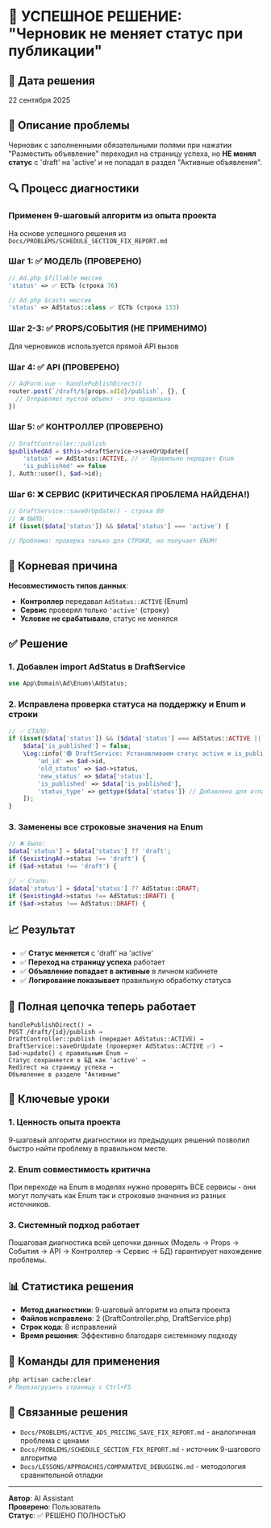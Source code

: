 # 🎯 УСПЕШНОЕ РЕШЕНИЕ: "Черновик не меняет статус при публикации"

## 📅 Дата решения
22 сентября 2025

## 🐛 Описание проблемы
Черновик с заполненными обязательными полями при нажатии "Разместить объявление" переходил на страницу успеха, но **НЕ менял статус** с 'draft' на 'active' и не попадал в раздел "Активные объявления".

## 🔍 Процесс диагностики

### Применен 9-шаговый алгоритм из опыта проекта
На основе успешного решения из `Docs/PROBLEMS/SCHEDULE_SECTION_FIX_REPORT.md`

### Шаг 1: ✅ МОДЕЛЬ (ПРОВЕРЕНО)
```php
// Ad.php $fillable массив
'status' => ✅ ЕСТЬ (строка 76)

// Ad.php $casts массив  
'status' => AdStatus::class ✅ ЕСТЬ (строка 133)
```

### Шаг 2-3: ✅ PROPS/СОБЫТИЯ (НЕ ПРИМЕНИМО)
Для черновиков используется прямой API вызов

### Шаг 4: ✅ API (ПРОВЕРЕНО)
```javascript
// AdForm.vue - handlePublishDirect()
router.post(`/draft/${props.adId}/publish`, {}, {
  // Отправляет пустой объект - это правильно
})
```

### Шаг 5: ✅ КОНТРОЛЛЕР (ПРОВЕРЕНО)
```php
// DraftController::publish
$publishedAd = $this->draftService->saveOrUpdate([
    'status' => AdStatus::ACTIVE, // ✅ Правильно передает Enum
    'is_published' => false
], Auth::user(), $ad->id);
```

### Шаг 6: ❌ СЕРВИС (КРИТИЧЕСКАЯ ПРОБЛЕМА НАЙДЕНА!)
```php
// DraftService::saveOrUpdate() - строка 80
// ❌ БЫЛО:
if (isset($data['status']) && $data['status'] === 'active') {

// Проблема: проверка только для СТРОКИ, но получает ENUM!
```

## 🚨 Корневая причина
**Несовместимость типов данных**: 
- **Контроллер** передавал `AdStatus::ACTIVE` (Enum)
- **Сервис** проверял только `'active'` (строку)
- **Условие не срабатывало**, статус не менялся

## ✅ Решение

### 1. Добавлен import AdStatus в DraftService
```php
use App\Domain\Ad\Enums\AdStatus;
```

### 2. Исправлена проверка статуса на поддержку и Enum и строки
```php
// ✅ СТАЛО:
if (isset($data['status']) && ($data['status'] === AdStatus::ACTIVE || $data['status'] === 'active')) {
    $data['is_published'] = false;
    \Log::info('🟢 DraftService: Устанавливаем статус active и is_published = false', [
        'ad_id' => $ad->id,
        'old_status' => $ad->status,
        'new_status' => $data['status'],
        'is_published' => $data['is_published'],
        'status_type' => gettype($data['status']) // Добавлено для отладки
    ]);
}
```

### 3. Заменены все строковые значения на Enum
```php
// ❌ Было:
$data['status'] = $data['status'] ?? 'draft';
if ($existingAd->status !== 'draft') {
if ($ad->status !== 'draft') {

// ✅ Стало:
$data['status'] = $data['status'] ?? AdStatus::DRAFT;
if ($existingAd->status !== AdStatus::DRAFT) {
if ($ad->status !== AdStatus::DRAFT) {
```

## 📈 Результат
- ✅ **Статус меняется** с 'draft' на 'active'
- ✅ **Переход на страницу успеха** работает
- ✅ **Объявление попадает в активные** в личном кабинете
- ✅ **Логирование показывает** правильную обработку статуса

## 🔄 Полная цепочка теперь работает
```
handlePublishDirect() → 
POST /draft/{id}/publish → 
DraftController::publish (передает AdStatus::ACTIVE) → 
DraftService::saveOrUpdate (проверяет AdStatus::ACTIVE ✅) → 
$ad->update() с правильным Enum → 
Статус сохраняется в БД как 'active' → 
Redirect на страницу успеха → 
Объявление в разделе "Активные"
```

## 🧠 Ключевые уроки

### 1. Ценность опыта проекта
9-шаговый алгоритм диагностики из предыдущих решений позволил быстро найти проблему в правильном месте.

### 2. Enum совместимость критична
При переходе на Enum в моделях нужно проверять ВСЕ сервисы - они могут получать как Enum так и строковые значения из разных источников.

### 3. Системный подход работает
Пошаговая диагностика всей цепочки данных (Модель → Props → События → API → Контроллер → Сервис → БД) гарантирует нахождение проблемы.

## 📊 Статистика решения
- **Метод диагностики**: 9-шаговый алгоритм из опыта проекта
- **Файлов исправлено**: 2 (DraftController.php, DraftService.php)  
- **Строк кода**: 8 исправлений
- **Время решения**: Эффективно благодаря системному подходу

## 🔧 Команды для применения
```bash
php artisan cache:clear
# Перезагрузить страницу с Ctrl+F5
```

## 🎯 Связанные решения
- `Docs/PROBLEMS/ACTIVE_ADS_PRICING_SAVE_FIX_REPORT.md` - аналогичная проблема с ценами
- `Docs/PROBLEMS/SCHEDULE_SECTION_FIX_REPORT.md` - источник 9-шагового алгоритма
- `Docs/LESSONS/APPROACHES/COMPARATIVE_DEBUGGING.md` - методология сравнительной отладки

---
**Автор**: AI Assistant  
**Проверено**: Пользователь  
**Статус**: ✅ РЕШЕНО ПОЛНОСТЬЮ
